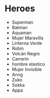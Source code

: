 # Heroes

* Superman
* Batman
* Aquaman
* Mujer Maravilla
* Linterna Verde
* Robin
* Volcán Negro
* Carrerin
* hombre elastico
* Mujer Invisible
* Anng
* Zuko
* Sokka 
* Appa
